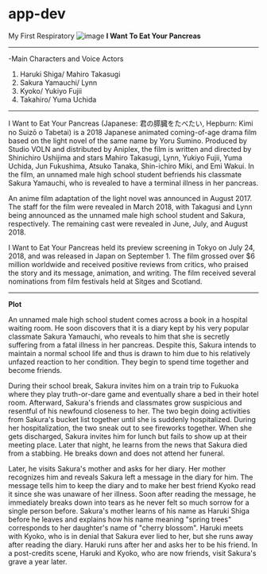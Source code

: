 # app-dev
My First Respiratory
![image](https://github.com/notyenyen/app-dev/assets/153088779/7aae7fed-f7de-4592-ab79-f725f17739b3)
**I Want To Eat Your Pancreas**

---
-Main Characters and Voice Actors
1. Haruki Shiga/ Mahiro Takasugi
2. Sakura Yamauchi/ Lynn
3. Kyoko/ Yukiyo Fujii
4. Takahiro/ Yuma Uchida
---

I Want to Eat Your Pancreas (Japanese: 君の膵臓をたべたい, Hepburn: Kimi no Suizō o Tabetai) is a 2018 Japanese animated coming-of-age drama film based on the light novel of the same name by Yoru Sumino. Produced by Studio VOLN and distributed by Aniplex, the film is written and directed by Shinichiro Ushijima and stars Mahiro Takasugi, Lynn, Yukiyo Fujii, Yuma Uchida, Jun Fukushima, Atsuko Tanaka, Shin-ichiro Miki, and Emi Wakui. In the film, an unnamed male high school student befriends his classmate Sakura Yamauchi, who is revealed to have a terminal illness in her pancreas.

An anime film adaptation of the light novel was announced in August 2017. The staff for the film were revealed in March 2018, with Takagusi and Lynn being announced as the unnamed male high school student and Sakura, respectively. The remaining cast were revealed in June, July, and August 2018.

I Want to Eat Your Pancreas held its preview screening in Tokyo on July 24, 2018, and was released in Japan on September 1. The film grossed over $6 million worldwide and received positive reviews from critics, who praised the story and its message, animation, and writing. The film received several nominations from film festivals held at Sitges and Scotland.

---

**Plot**

An unnamed male high school student comes across a book in a hospital waiting room. He soon discovers that it is a diary kept by his very popular classmate Sakura Yamauchi, who reveals to him that she is secretly suffering from a fatal illness in her pancreas. Despite this, Sakura intends to maintain a normal school life and thus is drawn to him due to his relatively unfazed reaction to her condition. They begin to spend time together and become friends.

During their school break, Sakura invites him on a train trip to Fukuoka where they play truth-or-dare game and eventually share a bed in their hotel room. Afterward, Sakura's friends and classmates grow suspicious and resentful of his newfound closeness to her. The two begin doing activities from Sakura's bucket list together until she is suddenly hospitalized. During her hospitalization, the two sneak out to see fireworks together. When she gets discharged, Sakura invites him for lunch but fails to show up at their meeting place. Later that night, he learns from the news that Sakura died from a stabbing. He breaks down and does not attend her funeral.

Later, he visits Sakura's mother and asks for her diary. Her mother recognizes him and reveals Sakura left a message in the diary for him. The message tells him to keep the diary and to make her best friend Kyoko read it since she was unaware of her illness. Soon after reading the message, he immediately breaks down into tears as he never felt so much sorrow for a single person before. Sakura's mother learns of his name as Haruki Shiga before he leaves and explains how his name meaning "spring trees" corresponds to her daughter's name of "cherry blossom". Haruki meets with Kyoko, who is in denial that Sakura ever lied to her, but she runs away after reading the diary. Haruki runs after her and asks her to be his friend. In a post-credits scene, Haruki and Kyoko, who are now friends, visit Sakura's grave a year later.

